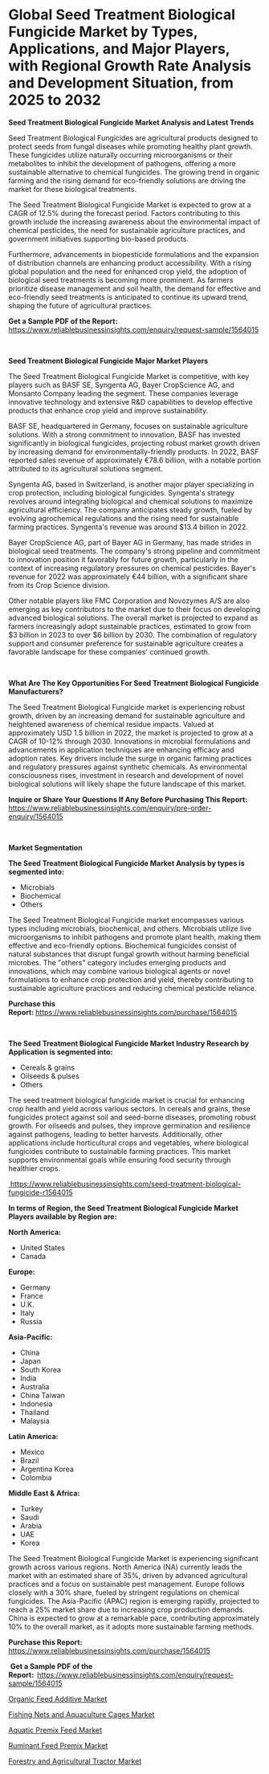 <p><h1>Global Seed Treatment Biological Fungicide Market by Types, Applications, and Major Players, with Regional Growth Rate Analysis and Development Situation, from 2025 to 2032</h1></p><p><strong>Seed Treatment Biological Fungicide Market Analysis and Latest Trends</strong></p>
<p><p>Seed Treatment Biological Fungicides are agricultural products designed to protect seeds from fungal diseases while promoting healthy plant growth. These fungicides utilize naturally occurring microorganisms or their metabolites to inhibit the development of pathogens, offering a more sustainable alternative to chemical fungicides. The growing trend in organic farming and the rising demand for eco-friendly solutions are driving the market for these biological treatments.</p><p>The Seed Treatment Biological Fungicide Market is expected to grow at a CAGR of 12.5% during the forecast period. Factors contributing to this growth include the increasing awareness about the environmental impact of chemical pesticides, the need for sustainable agriculture practices, and government initiatives supporting bio-based products. </p><p>Furthermore, advancements in biopesticide formulations and the expansion of distribution channels are enhancing product accessibility. With a rising global population and the need for enhanced crop yield, the adoption of biological seed treatments is becoming more prominent. As farmers prioritize disease management and soil health, the demand for effective and eco-friendly seed treatments is anticipated to continue its upward trend, shaping the future of agricultural practices.</p></p>
<p><strong>Get a Sample PDF of the Report:&nbsp;</strong> <a href="https://www.reliablebusinessinsights.com/enquiry/request-sample/1564015?utm_campaign=1847&utm_medium=2&utm_source=Github&utm_content=ia&utm_term=30032025&utm_id=seed-treatment-biological-fungicide">https://www.reliablebusinessinsights.com/enquiry/request-sample/1564015</a></p>
<p>&nbsp;</p>
<p><strong>Seed Treatment Biological Fungicide Major Market Players</strong></p>
<p><p>The Seed Treatment Biological Fungicide Market is competitive, with key players such as BASF SE, Syngenta AG, Bayer CropScience AG, and Monsanto Company leading the segment. These companies leverage innovative technology and extensive R&D capabilities to develop effective products that enhance crop yield and improve sustainability.</p><p>BASF SE, headquartered in Germany, focuses on sustainable agriculture solutions. With a strong commitment to innovation, BASF has invested significantly in biological fungicides, projecting robust market growth driven by increasing demand for environmentally-friendly products. In 2022, BASF reported sales revenue of approximately €78.6 billion, with a notable portion attributed to its agricultural solutions segment.</p><p>Syngenta AG, based in Switzerland, is another major player specializing in crop protection, including biological fungicides. Syngenta's strategy revolves around integrating biological and chemical solutions to maximize agricultural efficiency. The company anticipates steady growth, fueled by evolving agrochemical regulations and the rising need for sustainable farming practices. Syngenta's revenue was around $13.4 billion in 2022.</p><p>Bayer CropScience AG, part of Bayer AG in Germany, has made strides in biological seed treatments. The company's strong pipeline and commitment to innovation position it favorably for future growth, particularly in the context of increasing regulatory pressures on chemical pesticides. Bayer's revenue for 2022 was approximately €44 billion, with a significant share from its Crop Science division.</p><p>Other notable players like FMC Corporation and Novozymes A/S are also emerging as key contributors to the market due to their focus on developing advanced biological solutions. The overall market is projected to expand as farmers increasingly adopt sustainable practices, estimated to grow from $3 billion in 2023 to over $6 billion by 2030. The combination of regulatory support and consumer preference for sustainable agriculture creates a favorable landscape for these companies' continued growth.</p></p>
<p>&nbsp;</p>
<p><strong>What Are The Key Opportunities For Seed Treatment Biological Fungicide Manufacturers?</strong></p>
<p><p>The Seed Treatment Biological Fungicide market is experiencing robust growth, driven by an increasing demand for sustainable agriculture and heightened awareness of chemical residue impacts. Valued at approximately USD 1.5 billion in 2022, the market is projected to grow at a CAGR of 10-12% through 2030. Innovations in microbial formulations and advancements in application techniques are enhancing efficacy and adoption rates. Key drivers include the surge in organic farming practices and regulatory pressures against synthetic chemicals. As environmental consciousness rises, investment in research and development of novel biological solutions will likely shape the future landscape of this market.</p></p>
<p><strong>Inquire or Share Your Questions If Any Before Purchasing This Report:</strong> <a href="https://www.reliablebusinessinsights.com/enquiry/pre-order-enquiry/1564015?utm_campaign=1847&utm_medium=2&utm_source=Github&utm_content=ia&utm_term=30032025&utm_id=seed-treatment-biological-fungicide">https://www.reliablebusinessinsights.com/enquiry/pre-order-enquiry/1564015</a></p>
<p>&nbsp;</p>
<p><strong>Market Segmentation</strong></p>
<p><strong>The Seed Treatment Biological Fungicide Market Analysis by types is segmented into:</strong></p>
<p><ul><li>Microbials</li><li>Biochemical</li><li>Others</li></ul></p>
<p><p>The Seed Treatment Biological Fungicide market encompasses various types including microbials, biochemical, and others. Microbials utilize live microorganisms to inhibit pathogens and promote plant health, making them effective and eco-friendly options. Biochemical fungicides consist of natural substances that disrupt fungal growth without harming beneficial microbes. The "others" category includes emerging products and innovations, which may combine various biological agents or novel formulations to enhance crop protection and yield, thereby contributing to sustainable agriculture practices and reducing chemical pesticide reliance.</p></p>
<p><strong>Purchase this Report:&nbsp;</strong><a href="https://www.reliablebusinessinsights.com/purchase/1564015?utm_campaign=1847&utm_medium=2&utm_source=Github&utm_content=ia&utm_term=30032025&utm_id=seed-treatment-biological-fungicide">https://www.reliablebusinessinsights.com/purchase/1564015</a></p>
<p>&nbsp;</p>
<p><strong>The Seed Treatment Biological Fungicide Market Industry Research by Application is segmented into:</strong></p>
<p><ul><li>Cereals & grains</li><li>Oilseeds & pulses</li><li>Others</li></ul></p>
<p><p>The seed treatment biological fungicide market is crucial for enhancing crop health and yield across various sectors. In cereals and grains, these fungicides protect against soil and seed-borne diseases, promoting robust growth. For oilseeds and pulses, they improve germination and resilience against pathogens, leading to better harvests. Additionally, other applications include horticultural crops and vegetables, where biological fungicides contribute to sustainable farming practices. This market supports environmental goals while ensuring food security through healthier crops.</p></p>
<p><a href="https://www.reliablebusinessinsights.com/seed-treatment-biological-fungicide-r1564015?utm_campaign=1847&utm_medium=2&utm_source=Github&utm_content=ia&utm_term=30032025&utm_id=seed-treatment-biological-fungicide">&nbsp;https://www.reliablebusinessinsights.com/seed-treatment-biological-fungicide-r1564015</a></p>
<p><strong>In terms of Region, the Seed Treatment Biological Fungicide Market Players available by Region are:</strong></p>
<p>
    <p> <strong> North America: </strong>
        <ul>
            <li>United States</li>
            <li>Canada</li>
        </ul>
        </p> 
    <p> <strong> Europe: </strong>
        <ul>
            <li>Germany</li>
            <li>France</li>
            <li>U.K.</li>
            <li>Italy</li>
            <li>Russia</li>
        </ul>
        </p> 
    <p> <strong> Asia-Pacific: </strong>
        <ul>
            <li>China</li>
            <li>Japan</li>
            <li>South Korea</li>
            <li>India</li>
            <li>Australia</li>
            <li>China Taiwan</li>
            <li>Indonesia</li>
            <li>Thailand</li>
            <li>Malaysia</li>
        </ul>
        </p> 
    <p> <strong> Latin America: </strong>
        <ul>
            <li>Mexico</li>
            <li>Brazil</li>
            <li>Argentina Korea</li>
            <li>Colombia</li>
        </ul>
        </p> 
    <p> <strong> Middle East & Africa: </strong>
        <ul>
            <li>Turkey</li>
            <li>Saudi</li>
            <li>Arabia</li>
            <li>UAE</li>
            <li>Korea</li>
        </ul>
    </p>
    </p>
<p><p>The Seed Treatment Biological Fungicide Market is experiencing significant growth across various regions. North America (NA) currently leads the market with an estimated share of 35%, driven by advanced agricultural practices and a focus on sustainable pest management. Europe follows closely with a 30% share, fueled by stringent regulations on chemical fungicides. The Asia-Pacific (APAC) region is emerging rapidly, projected to reach a 25% market share due to increasing crop production demands. China is expected to grow at a remarkable pace, contributing approximately 10% to the overall market, as it adopts more sustainable farming methods.</p></p>
<p><strong>Purchase this Report: </strong><a href="https://www.reliablebusinessinsights.com/purchase/1564015?utm_campaign=1847&utm_medium=2&utm_source=Github&utm_content=ia&utm_term=30032025&utm_id=seed-treatment-biological-fungicide">https://www.reliablebusinessinsights.com/purchase/1564015</a></p>
<p>&nbsp;<strong>Get a Sample PDF of the Report:&nbsp;&nbsp;</strong><a href="https://www.reliablebusinessinsights.com/enquiry/request-sample/1564015?utm_campaign=1847&utm_medium=2&utm_source=Github&utm_content=ia&utm_term=30032025&utm_id=seed-treatment-biological-fungicide">https://www.reliablebusinessinsights.com/enquiry/request-sample/1564015</a></p>
<p><strong></strong></p>
<p><p><a href="https://github.com/fungkychiman/Market-Research-Report-List-1/blob/main/organic-feed-additive-market.md?utm_campaign=1847&utm_medium=2&utm_source=Github&utm_content=ia&utm_term=30032025&utm_id=seed-treatment-biological-fungicide">Organic Feed Additive Market</a></p><p><a href="https://github.com/olesjaquah/Market-Research-Report-List-1/blob/main/fishing-nets-and-aquaculture-cages-market.md?utm_campaign=1847&utm_medium=2&utm_source=Github&utm_content=ia&utm_term=30032025&utm_id=seed-treatment-biological-fungicide">Fishing Nets and Aquaculture Cages Market</a></p><p><a href="https://github.com/seppelharjap/Market-Research-Report-List-1/blob/main/aquatic-premix-feed-market.md?utm_campaign=1847&utm_medium=2&utm_source=Github&utm_content=ia&utm_term=30032025&utm_id=seed-treatment-biological-fungicide">Aquatic Premix Feed Market</a></p><p><a href="https://github.com/kitsossadien/Market-Research-Report-List-1/blob/main/ruminant-feed-premix-market.md?utm_campaign=1847&utm_medium=2&utm_source=Github&utm_content=ia&utm_term=30032025&utm_id=seed-treatment-biological-fungicide">Ruminant Feed Premix Market</a></p><p><a href="https://github.com/edriceakeime/Market-Research-Report-List-1/blob/main/forestry-and-agricultural-tractor-market.md?utm_campaign=1847&utm_medium=2&utm_source=Github&utm_content=ia&utm_term=30032025&utm_id=seed-treatment-biological-fungicide">Forestry and Agricultural Tractor Market</a></p></p>